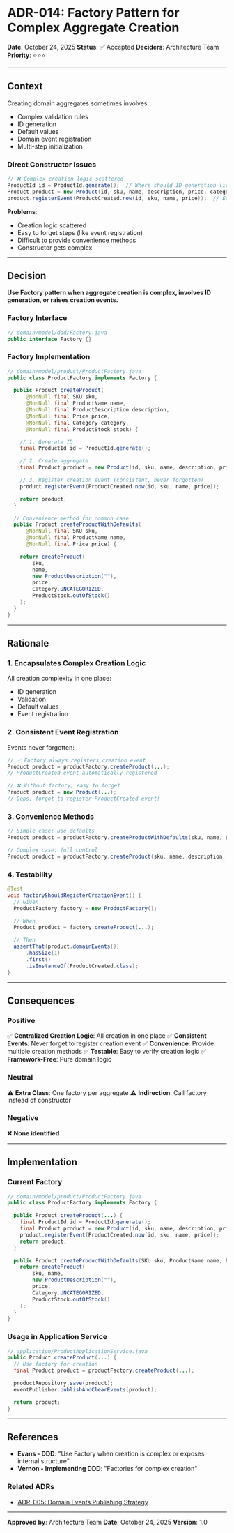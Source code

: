# ADR-014: Factory Pattern for Complex Aggregate Creation

**Date**: October 24, 2025
**Status**: ✅ Accepted
**Deciders**: Architecture Team
**Priority**: ⭐⭐⭐

---

## Context

Creating domain aggregates sometimes involves:
- Complex validation rules
- ID generation
- Default values
- Domain event registration
- Multi-step initialization

### Direct Constructor Issues

```java
// ❌ Complex creation logic scattered
ProductId id = ProductId.generate();  // Where should ID generation live?
Product product = new Product(id, sku, name, description, price, category, stock);
product.registerEvent(ProductCreated.now(id, sku, name, price));  // Easy to forget!
```

**Problems**:
- Creation logic scattered
- Easy to forget steps (like event registration)
- Difficult to provide convenience methods
- Constructor gets complex

---

## Decision

**Use Factory pattern when aggregate creation is complex, involves ID generation, or raises creation events.**

### Factory Interface

```java
// domain/model/ddd/Factory.java
public interface Factory {}
```

### Factory Implementation

```java
// domain/model/product/ProductFactory.java
public class ProductFactory implements Factory {

  public Product createProduct(
      @NonNull final SKU sku,
      @NonNull final ProductName name,
      @NonNull final ProductDescription description,
      @NonNull final Price price,
      @NonNull final Category category,
      @NonNull final ProductStock stock) {

    // 1. Generate ID
    final ProductId id = ProductId.generate();

    // 2. Create aggregate
    final Product product = new Product(id, sku, name, description, price, category, stock);

    // 3. Register creation event (consistent, never forgotten)
    product.registerEvent(ProductCreated.now(id, sku, name, price));

    return product;
  }

  // Convenience method for common case
  public Product createProductWithDefaults(
      @NonNull final SKU sku,
      @NonNull final ProductName name,
      @NonNull final Price price) {

    return createProduct(
        sku,
        name,
        new ProductDescription(""),
        price,
        Category.UNCATEGORIZED,
        ProductStock.outOfStock()
    );
  }
}
```

---

## Rationale

### 1. **Encapsulates Complex Creation Logic**

All creation complexity in one place:
- ID generation
- Validation
- Default values
- Event registration

### 2. **Consistent Event Registration**

Events never forgotten:

```java
// ✅ Factory always registers creation event
Product product = productFactory.createProduct(...);
// ProductCreated event automatically registered

// ❌ Without factory, easy to forget
Product product = new Product(...);
// Oops, forgot to register ProductCreated event!
```

### 3. **Convenience Methods**

```java
// Simple case: use defaults
Product product = productFactory.createProductWithDefaults(sku, name, price);

// Complex case: full control
Product product = productFactory.createProduct(sku, name, description, price, category, stock);
```

### 4. **Testability**

```java
@Test
void factoryShouldRegisterCreationEvent() {
  // Given
  ProductFactory factory = new ProductFactory();

  // When
  Product product = factory.createProduct(...);

  // Then
  assertThat(product.domainEvents())
      .hasSize(1)
      .first()
      .isInstanceOf(ProductCreated.class);
}
```

---

## Consequences

### Positive

✅ **Centralized Creation Logic**: All creation in one place
✅ **Consistent Events**: Never forget to register creation event
✅ **Convenience**: Provide multiple creation methods
✅ **Testable**: Easy to verify creation logic
✅ **Framework-Free**: Pure domain logic

### Neutral

⚠️ **Extra Class**: One factory per aggregate
⚠️ **Indirection**: Call factory instead of constructor

### Negative

❌ **None identified**

---

## Implementation

### Current Factory

```java
// domain/model/product/ProductFactory.java
public class ProductFactory implements Factory {

  public Product createProduct(...) {
    final ProductId id = ProductId.generate();
    final Product product = new Product(id, sku, name, description, price, category, stock);
    product.registerEvent(ProductCreated.now(id, sku, name, price));
    return product;
  }

  public Product createProductWithDefaults(SKU sku, ProductName name, Price price) {
    return createProduct(
        sku, name,
        new ProductDescription(""),
        price,
        Category.UNCATEGORIZED,
        ProductStock.outOfStock()
    );
  }
}
```

### Usage in Application Service

```java
// application/ProductApplicationService.java
public Product createProduct(...) {
  // Use factory for creation
  final Product product = productFactory.createProduct(...);

  productRepository.save(product);
  eventPublisher.publishAndClearEvents(product);

  return product;
}
```

---

## References

- **Evans - DDD**: "Use Factory when creation is complex or exposes internal structure"
- **Vernon - Implementing DDD**: "Factories for complex creation"

### Related ADRs

- [ADR-005: Domain Events Publishing Strategy](adr-005-domain-events-publishing.md)

---

**Approved by**: Architecture Team
**Date**: October 24, 2025
**Version**: 1.0
